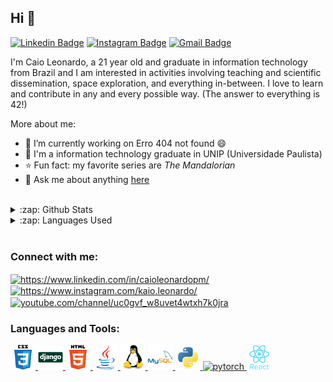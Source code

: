 ## Hi 🖖

[![Linkedin Badge](https://img.shields.io/badge/-LinkedIn-blue?style=flat-square&logo=Linkedin&logoColor=white&link=https://https://www.linkedin.com/in/caioleonardopm/)](https://www.linkedin.com/in/caioleonardopm/)
[![Instagram Badge](https://img.shields.io/badge/-Instagram-purple?style=flat-square&logo=Instagram&logoColor=white&link=https://https://www.instagram.com/kaio.leonardo/)](https://www.instagram.com/kaio.leonardo/)
[![Gmail Badge](https://img.shields.io/badge/-Gmail-c14438?style=flat-square&logo=Gmail&logoColor=white&link=mailto:kaiomorais02gmail.com)](mailto:kaiomorais02gmail.com)

I'm Caio Leonardo, a 21 year old and graduate in information technology from Brazil and I am interested in activities involving teaching and scientific dissemination, space exploration, and everything in-between. I love to learn and contribute in any and every possible way. (The answer to everything is 42!)

More about me:
- :rocket: I’m currently working on Erro 404 not found :smile:
- :school: I'm a information technology graduate in UNIP (Universidade Paulista)
- :star: Fun fact: my favorite series are _The Mandalorian_
- 💬  Ask me about anything [here](https://github.com/Caio-Leonardo/Caio-Leonardo/issues)
<br/>

<details>
  <summary>:zap: Github Stats</summary>
  <img src="https://github-readme-stats.vercel.app/api?username=Caio-Leonardo&&show_icons=true&title_color=222222&icon_color=03A87C&text_color=333333&bg_color=ffffff">
</details>

<details>
  <summary>:zap: Languages Used</summary>
  <img src="https://github-readme-stats.vercel.app/api/top-langs/?username=Caio-Leonardo&layout=compact&bg_color=ffffff&text_color=333333">
</details>
<br/>

<h3 align="left">Connect with me:</h3>
<p align="left">
<a href="https://linkedin.com/in/https://www.linkedin.com/in/caioleonardopm/" target="blank"><img align="center" src="https://cdn.jsdelivr.net/npm/simple-icons@3.0.1/icons/linkedin.svg" alt="https://www.linkedin.com/in/caioleonardopm/" height="30" width="40" /></a>
<a href="https://www.instagram.com/kaio.leonardo/" target="blank"><img align="center" src="https://cdn.jsdelivr.net/npm/simple-icons@3.0.1/icons/instagram.svg" alt="https://www.instagram.com/kaio.leonardo/" height="30" width="40" /></a> 
<a href="https://youtube.com/channel/UC0gVf_w8UveT4WtxH7K0jRA" target="blank"><img align="center" src="https://cdn.jsdelivr.net/npm/simple-icons@3.0.1/icons/youtube.svg" alt="youtube.com/channel/uc0gvf_w8uvet4wtxh7k0jra" height="30" width="40" /></a>
</p>

<h3 align="left">Languages and Tools:</h3>
<p align="left"> <a href="https://www.w3schools.com/css/" target="_blank"> <img src="https://raw.githubusercontent.com/devicons/devicon/master/icons/css3/css3-original-wordmark.svg" alt="css3" width="40" height="40"/> </a> <a href="https://www.djangoproject.com/" target="_blank"> <img src="https://raw.githubusercontent.com/devicons/devicon/master/icons/django/django-original.svg" alt="django" width="40" height="40"/> </a> <a href="https://www.w3.org/html/" target="_blank"> <img src="https://raw.githubusercontent.com/devicons/devicon/master/icons/html5/html5-original-wordmark.svg" alt="html5" width="40" height="40"/> </a> <a href="https://www.java.com" target="_blank"> <img src="https://raw.githubusercontent.com/devicons/devicon/master/icons/java/java-original.svg" alt="java" width="40" height="40"/> </a> <a href="https://www.linux.org/" target="_blank"> <img src="https://raw.githubusercontent.com/devicons/devicon/master/icons/linux/linux-original.svg" alt="linux" width="40" height="40"/> </a> <a href="https://www.mysql.com/" target="_blank"> <img src="https://raw.githubusercontent.com/devicons/devicon/master/icons/mysql/mysql-original-wordmark.svg" alt="mysql" width="40" height="40"/> </a> <a href="https://www.python.org" target="_blank"> <img src="https://raw.githubusercontent.com/devicons/devicon/master/icons/python/python-original.svg" alt="python" width="40" height="40"/> </a> <a href="https://pytorch.org/" target="_blank"> <img src="https://www.vectorlogo.zone/logos/pytorch/pytorch-icon.svg" alt="pytorch" width="40" height="40"/> </a> <a href="https://reactjs.org/" target="_blank"> <img src="https://raw.githubusercontent.com/devicons/devicon/master/icons/react/react-original-wordmark.svg" alt="react" width="40" height="40"/> </a> </p>

